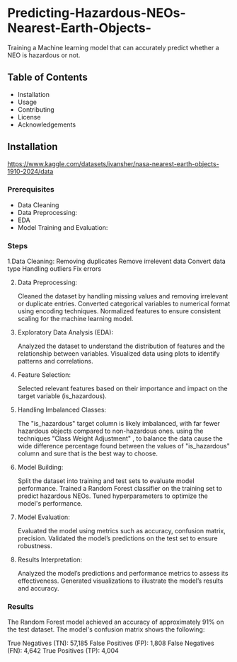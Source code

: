# Predicting-Hazardous-NEOs-Nearest-Earth-Objects-
Training a Machine learning model that can accurately predict whether a NEO is hazardous or not.

## Table of Contents
- Installation
- Usage
- Contributing
- License
- Acknowledgements

## Installation
https://www.kaggle.com/datasets/ivansher/nasa-nearest-earth-objects-1910-2024/data
### Prerequisites
- Data Cleaning
- Data Preprocessing:
- EDA
- Model Training and Evaluation:

### Steps
1.Data Cleaning:
   Removing duplicates
   Remove irrelevent data
   Convert data type 
   Handling outliers 
   Fix errors
   
2. Data Preprocessing:

   Cleaned the dataset by handling missing values and removing irrelevant or duplicate entries.
   Converted categorical variables to numerical format using encoding techniques.
   Normalized features to ensure consistent scaling for the machine learning model.
   
3. Exploratory Data Analysis (EDA):

    Analyzed the dataset to understand the distribution of features and the relationship between variables.
    Visualized data using plots to identify patterns and correlations.

4. Feature Selection:

    Selected relevant features based on their importance and impact on the target variable (is_hazardous).

5. Handling Imbalanced Classes:

    The "is_hazardous" target column is likely imbalanced,
    with far fewer hazardous objects compared to non-hazardous ones.
    using the techniques "Class Weight Adjustment" , to balance the data cause the wide difference percentage
    found between the values of "is_hazardous" column and sure that is the best way to choose.

6. Model Building:

   Split the dataset into training and test sets to evaluate model performance.
   Trained a Random Forest classifier on the training set to predict hazardous NEOs.
   Tuned hyperparameters to optimize the model's performance.

7. Model Evaluation:

   Evaluated the model using metrics such as accuracy, confusion matrix, precision.
   Validated the model’s predictions on the test set to ensure robustness.

8. Results Interpretation:

   Analyzed the model’s predictions and performance metrics to assess its effectiveness.
   Generated visualizations to illustrate the model’s results and accuracy.      

### Results 

The Random Forest model achieved an accuracy of approximately 91% on the test dataset. The model's confusion matrix shows the following:

True Negatives (TN): 57,185
False Positives (FP): 1,808
False Negatives (FN): 4,642
True Positives (TP): 4,004
